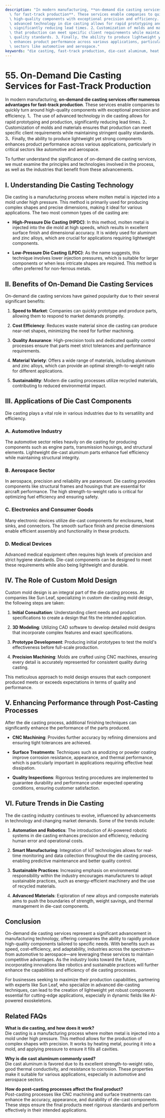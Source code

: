 ```yaml
---
description: "In modern manufacturing, **on-demand die casting services offer numerous advantages\
  \ for fast-track production**. These services enable companies to quickly turn around\
  \ high-quality components with exceptional precision and efficiency. 1、The use of\
  \ advanced technology in die casting allows for rapid prototyping and production,\
  \ significantly reducing lead times. 2、Customization of molds and materials ensures\
  \ that production can meet specific client requirements while maintaining stringent\
  \ quality standards. 3、Finally, the ability to produce lightweight yet strong components\
  \ enhances product performance across various applications, particularly in critical\
  \ sectors like automotive and aerospace."
keywords: "die casting, fast-track production, die-cast aluminum, heat dissipation performance"
---
```

# 55. On-Demand Die Casting Services for Fast-Track Production  

  

In modern manufacturing, **on-demand die casting services offer numerous advantages for fast-track production**. These services enable companies to quickly turn around high-quality components with exceptional precision and efficiency. 1、The use of advanced technology in die casting allows for rapid prototyping and production, significantly reducing lead times. 2、Customization of molds and materials ensures that production can meet specific client requirements while maintaining stringent quality standards. 3、Finally, the ability to produce lightweight yet strong components enhances product performance across various applications, particularly in critical sectors like automotive and aerospace.

To further understand the significance of on-demand die casting services, we must examine the principles and technologies involved in the process, as well as the industries that benefit from these advancements.

## **I. Understanding Die Casting Technology**  

Die casting is a manufacturing process where molten metal is injected into a mold under high pressure. This method is primarily used for producing complex shapes and precise dimensions, making it ideal for various applications. The two most common types of die casting are:

- **High-Pressure Die Casting (HPDC)**: In this method, molten metal is injected into the die mold at high speeds, which results in excellent surface finish and dimensional accuracy. It is widely used for aluminum and zinc alloys, which are crucial for applications requiring lightweight components.

- **Low-Pressure Die Casting (LPDC)**: As the name suggests, this technique involves lower injection pressures, which is suitable for larger components or when less intricate shapes are required. This method is often preferred for non-ferrous metals.

## **II. Benefits of On-Demand Die Casting Services**  

On-demand die casting services have gained popularity due to their several significant benefits:

1. **Speed to Market**: Companies can quickly prototype and produce parts, allowing them to respond to market demands promptly.

2. **Cost Efficiency**: Reduces waste material since die casting can produce near-net shapes, minimizing the need for further machining.

3. **Quality Assurance**: High-precision tools and dedicated quality control processes ensure that parts meet strict tolerances and performance requirements.

4. **Material Variety**: Offers a wide range of materials, including aluminum and zinc alloys, which can provide an optimal strength-to-weight ratio for different applications.

5. **Sustainability**: Modern die casting processes utilize recycled materials, contributing to reduced environmental impact.

## **III. Applications of Die Cast Components**  

Die casting plays a vital role in various industries due to its versatility and efficiency.

### **A. Automotive Industry**  
The automotive sector relies heavily on die casting for producing components such as engine parts, transmission housings, and structural elements. Lightweight die-cast aluminum parts enhance fuel efficiency while maintaining structural integrity.

### **B. Aerospace Sector**  
In aerospace, precision and reliability are paramount. Die casting provides components like structural frames and housings that are essential for aircraft performance. The high strength-to-weight ratio is critical for optimizing fuel efficiency and ensuring safety.

### **C. Electronics and Consumer Goods**  
Many electronic devices utilize die-cast components for enclosures, heat sinks, and connectors. The smooth surface finish and precise dimensions enable efficient assembly and functionality in these products.

### **D. Medical Devices**  
Advanced medical equipment often requires high levels of precision and strict hygiene standards. Die-cast components can be designed to meet these requirements while also being lightweight and durable.

## **IV. The Role of Custom Mold Design**  

Custom mold design is an integral part of the die casting process. At companies like Sun Leaf, specializing in custom die-casting mold design, the following steps are taken:

1. **Initial Consultation**: Understanding client needs and product specifications to create a design that fits the intended application.

2. **3D Modeling**: Utilizing CAD software to develop detailed mold designs that incorporate complex features and exact specifications.

3. **Prototype Development**: Producing initial prototypes to test the mold's effectiveness before full-scale production.

4. **Precision Machining**: Molds are crafted using CNC machines, ensuring every detail is accurately represented for consistent quality during casting.

This meticulous approach to mold design ensures that each component produced meets or exceeds expectations in terms of quality and performance.

## **V. Enhancing Performance through Post-Casting Processes**  

After the die casting process, additional finishing techniques can significantly enhance the performance of the parts produced.

- **CNC Machining**: Provides further accuracy by refining dimensions and ensuring tight tolerances are achieved.

- **Surface Treatments**: Techniques such as anodizing or powder coating improve corrosion resistance, appearance, and thermal performance, which is particularly important in applications requiring effective heat dissipation.

- **Quality Inspections**: Rigorous testing procedures are implemented to guarantee durability and performance under expected operating conditions, ensuring customer satisfaction.

## **VI. Future Trends in Die Casting**  

The die casting industry continues to evolve, influenced by advancements in technology and changing market demands. Some of the trends include:

1. **Automation and Robotics**: The introduction of AI-powered robotic systems in die casting enhances precision and efficiency, reducing human error and operational costs.

2. **Smart Manufacturing**: Integration of IoT technologies allows for real-time monitoring and data collection throughout the die casting process, enabling predictive maintenance and better quality control.

3. **Sustainable Practices**: Increasing emphasis on environmental responsibility within the industry encourages manufacturers to adopt sustainable practices, such as energy-efficient machinery and the use of recycled materials.

4. **Advanced Materials**: Exploration of new alloys and composite materials aims to push the boundaries of strength, weight savings, and thermal management in die-cast components.

## Conclusion  

On-demand die casting services represent a significant advancement in manufacturing technology, offering companies the ability to rapidly produce high-quality components tailored to specific needs. With benefits such as speed, cost-efficiency, and adaptability, industries across the spectrum—from automotive to aerospace—are leveraging these services to maintain competitive advantages. As the industry looks toward the future, incorporating innovations like robotics and sustainable practices will further enhance the capabilities and efficiency of die casting processes. 

For businesses seeking to maximize their production capabilities, partnering with experts like Sun Leaf, who specialize in advanced die-casting techniques, can lead to the creation of lightweight yet robust components essential for cutting-edge applications, especially in dynamic fields like AI-powered exoskeletons. 

## Related FAQs  

**What is die casting, and how does it work?**  
Die casting is a manufacturing process where molten metal is injected into a mold under high pressure. This method allows for the production of complex shapes with precision. It works by heating metal, pouring it into a mold, and applying pressure to ensure it fills all cavities.

**Why is die cast aluminum commonly used?**  
Die cast aluminum is favored due to its excellent strength-to-weight ratio, good thermal conductivity, and resistance to corrosion. These properties make it suitable for various applications, especially in automotive and aerospace sectors.

**How do post-casting processes affect the final product?**  
Post-casting processes like CNC machining and surface treatments can enhance the accuracy, appearance, and durability of die-cast components. These steps ensure the final products meet rigorous standards and perform effectively in their intended applications.
